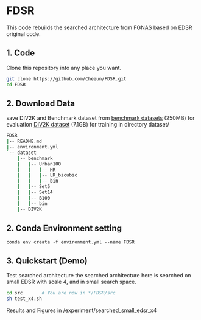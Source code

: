 # FDSR


This code rebuilds the searched architecture from FGNAS based on EDSR original code.

## 1. Code
Clone this repository into any place you want.
```bash
git clone https://github.com/Cheeun/FDSR.git
cd FDSR
```
## 2. Download Data
save DIV2K and Benchmark dataset from 
[benchmark datasets](https://cv.snu.ac.kr/research/EDSR/benchmark.tar) (250MB) for evaluation
[DIV2K dataset](https://cv.snu.ac.kr/research/EDSR/DIV2K.tar) (7.1GB) for training
in directory dataset/
```bash
FDSR
|-- README.md
|-- environment.yml
`-- dataset
    |-- benchmark
    |   |-- Urban100
    |   |   |-- HR
    |   |   |-- LR_bicubic
    |   |   |-- bin
    |   |-- Set5
    |   |-- Set14
    |   |-- B100
    |   |-- bin
    |-- DIV2K
```

## 2. Conda Environment setting
```
conda env create -f environment.yml --name FDSR
```
## 3. Quickstart (Demo)
Test searched architecture 
the searched architecture here is searched on small EDSR with scale 4, and in small search space.
```bash
cd src       # You are now in */FDSR/src
sh test_x4.sh
```
Results and Figures in /experiment/searched_small_edsr_x4
